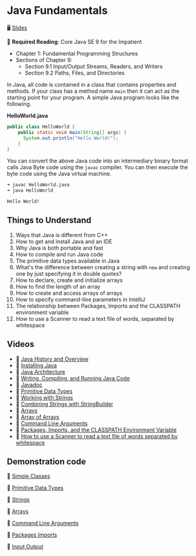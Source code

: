 # Java Fundamentals

🖥️ [Slides](https://docs.google.com/presentation/d/1qC9DMSf7PYm-vBhK_qRS0Zu8lNVwQ4H7/edit?usp=sharing&ouid=114081115660452804792&rtpof=true&sd=true)

📖 **Required Reading**: Core Java SE 9 for the Impatient

- Chapter 1: Fundamental Programming Structures
- Sections of Chapter 9:
  - Section 9.1 Input/Output Streams, Readers, and Writers
  - Section 9.2 Paths, Files, and Directories

In Java, all code is contained in a class that contains properties and methods. If your class has a method name `main` then it can act as the starting point for your program. A simple Java program looks like the following.

**HelloWorld.java**

```java
public class HelloWorld {
    public static void main(String[] args) {
      System.out.println("Hello World!");
    }
}
```

You can convert the above Java code into an intermediary binary format calls Java Byte code using the `javac` compiler. You can then execute the byte code using the Java virtual machine.

```sh
➜ javac HelloWorld.java
➜ java HelloWorld

Hello World!
```

## Things to Understand

1. Ways that Java is different from C++
1. How to get and install Java and an IDE
1. Why Java is both portable and fast
1. How to compile and run Java code
1. The primitive data types available in Java
1. What's the difference between creating a string with `new` and creating one by just specifying it in double quotes?
1. How to declare, create and initialize arrays
1. How to find the length of an array
1. How to create and access arrays of arrays
1. How to specify command-line parameters in IntelliJ
1. The relationship between Packages, Imports and the CLASSPATH environment variable
1. How to use a Scanner to read a text file of words, separated by whitespace

## Videos

- 🎥 [Java History and Overview](https://byu.hosted.panopto.com/Panopto/Pages/Viewer.aspx?id=cb99566e-3a9d-40c9-86c0-ad56013f4a64)
- 🎥 [Installing Java](https://byu.hosted.panopto.com/Panopto/Pages/Viewer.aspx?id=0c39ffac-a1b2-4fa3-bb1e-ad560142a73b)
- 🎥 [Java Architecture](https://byu.hosted.panopto.com/Panopto/Pages/Viewer.aspx?id=e9ff3ffe-ce6e-4bba-b363-ad560143be64)
- 🎥 [Writing, Compiling, and Running Java Code](https://byu.hosted.panopto.com/Panopto/Pages/Viewer.aspx?id=6e020a04-00fd-40cf-95dc-ad560146bbd8&start=0)
- 🎥 [Javadoc](https://byu.hosted.panopto.com/Panopto/Pages/Viewer.aspx?id=2a12a261-6e95-4e97-a838-ad56014c1ceb&start=0)
- 🎥 [Primitive Data Types](https://byu.hosted.panopto.com/Panopto/Pages/Viewer.aspx?id=5d673b50-c9a2-465e-8d5c-ad56014eaeed&start=0)
- 🎥 [Working with Strings](https://byu.hosted.panopto.com/Panopto/Pages/Viewer.aspx?id=f77e9a7f-36b2-40c8-8fa3-ad5601520775&start=0)
- 🎥 [Combining Strings with StringBuilder](https://byu.hosted.panopto.com/Panopto/Pages/Viewer.aspx?id=b7d693f9-a705-42f4-98f4-adf8015c3166&start=0)
- 🎥 [Arrays](https://byu.hosted.panopto.com/Panopto/Pages/Viewer.aspx?id=4d122f41-6fd6-4e78-bb3e-ad8e013d82c0&start=0)
- 🎥 [Array of Arrays](https://byu.hosted.panopto.com/Panopto/Pages/Viewer.aspx?id=71826d41-0b65-4b98-903f-ad8e014772e0&start=0)
- 🎥 [Command Line Arguments](https://byu.hosted.panopto.com/Panopto/Pages/Viewer.aspx?id=ddfefe0e-442d-4c56-8f60-ad5d013b4005&start=0)
- 🎥 [Packages, Imports, and the CLASSPATH Environment Variable](https://byu.hosted.panopto.com/Panopto/Pages/Viewer.aspx?id=c52bc183-f041-42c6-8e36-ad5d013d318f&start=0)
- 🎥 [How to use a Scanner to read a text file of words separated by whitespace](https://byu.hosted.panopto.com/Panopto/Pages/Viewer.aspx?id=3501b44d-296c-40b8-aee1-ad5d014138c8&start=0)

## Demonstration code

📁 [Simple Classes](example-code/01-simple-classes/)

📁 [Primitive Data Types](example-code/02-primitive-data-types/)

📁 [Strings](example-code/03-strings/)

📁 [Arrays](example-code/04-arrays/)

📁 [Command Line Arguments](example-code/05-command-line-arguments/)

📁 [Packages Imports](example-code/06-packages-imports/)

📁 [Input Output](example-code/07-input-output/)
